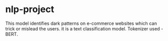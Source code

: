 # nlp-project
This model identifies dark patterns on e-commerce websites which can trick or mislead the users.
it is a text classification model.
Tokenizer used - BERT.
